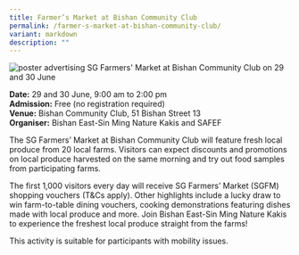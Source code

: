 ```yaml
---
title: Farmer’s Market at Bishan Community Club
permalink: /farmer-s-market-at-bishan-community-club/
variant: markdown
description: ""
---
```

![poster advertising SG Farmers' Market at Bishan Community Club on 29 and 30 June](/images/Events/BESM_SAFEF_Farmers_Market.png)

**Date:** 29 and 30 June, 9:00 am to 2:00 pm <br>
**Admission:** Free (no registration required)<br>
**Venue:** Bishan Community Club, 51 Bishan Street 13<br>
**Organiser:** Bishan East-Sin Ming Nature Kakis and SAFEF

The SG Farmers’ Market at Bishan Community Club will feature fresh local produce from 20 local farms. 
Visitors can expect discounts and promotions on local produce harvested on the same morning and try out food samples from participating farms. 

The first 1,000 visitors every day will receive SG Farmers’ Market (SGFM) shopping vouchers (T&amp;Cs apply). Other highlights include a lucky draw to win farm-to-table dining vouchers, cooking demonstrations featuring dishes made with local produce and more. Join Bishan East-Sin Ming Nature Kakis to experience the freshest local produce straight from the farms!
 
This activity is suitable for participants with mobility issues.